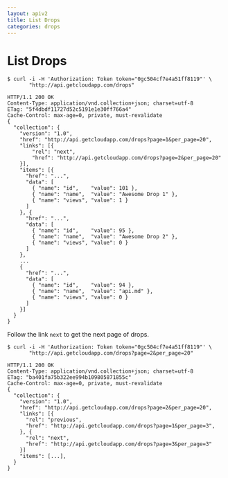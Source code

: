 ```yaml
---
layout: apiv2
title: List Drops
categories: drops
---
```


# List Drops

    $ curl -i -H 'Authorization: Token token="0gc504cf7e4a51ff8119"' \
           "http://api.getcloudapp.com/drops"

    HTTP/1.1 200 OK
    Content-Type: application/vnd.collection+json; charset=utf-8
    ETag: "5f4dbdf11727d52c5191e1e30ff766a4"
    Cache-Control: max-age=0, private, must-revalidate
    {
      "collection": {
        "version": "1.0",
        "href": "http://api.getcloudapp.com/drops?page=1&per_page=20",
        "links": [{
            "rel": "next",
            "href": "http://api.getcloudapp.com/drops?page=2&per_page=20"
        }],
        "items": [{
          "href": "...",
          "data": [
            { "name": "id",    "value": 101 },
            { "name": "name",  "value": "Awesome Drop 1" },
            { "name": "views", "value": 1 }
          ]
        }, {
          "href": "...",
          "data": [
            { "name": "id",    "value": 95 },
            { "name": "name",  "value": "Awesome Drop 2" },
            { "name": "views", "value": 0 }
          ]
        },
        ...
        {
          "href": "...",
          "data": [
            { "name": "id",    "value": 94 },
            { "name": "name",  "value": "api.md" },
            { "name": "views", "value": 0 }
          ]
        }]
      }
    }

Follow the link `next` to get the next page of drops.

    $ curl -i -H 'Authorization: Token token="0gc504cf7e4a51ff8119"' \
           "http://api.getcloudapp.com/drops?page=2&per_page=20"

    HTTP/1.1 200 OK
    Content-Type: application/vnd.collection+json; charset=utf-8
    ETag: "ba401fa75b322ee994b109805871855c"
    Cache-Control: max-age=0, private, must-revalidate
    {
      "collection": {
        "version": "1.0",
        "href": "http://api.getcloudapp.com/drops?page=2&per_page=20",
        "links": [{
          "rel": "previous",
          "href": "http://api.getcloudapp.com/drops?page=1&per_page=3",
        }, {
          "rel": "next",
          "href": "http://api.getcloudapp.com/drops?page=3&per_page=3"
        }]
        "items": [...],
      }
    }
